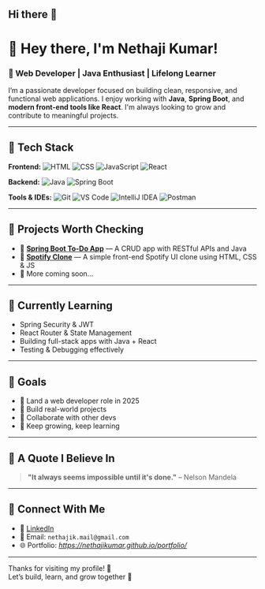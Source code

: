 ## Hi there 👋

# 👋 Hey there, I'm Nethaji Kumar!

### 🚀 Web Developer | Java Enthusiast | Lifelong Learner

I’m a passionate developer focused on building clean, responsive, and functional web applications. I enjoy working with **Java**, **Spring Boot**, and **modern front-end tools like React**. I'm always looking to grow and contribute to meaningful projects.

---

## 🧰 Tech Stack

**Frontend:**
![HTML](https://img.shields.io/badge/HTML5-E34F26?style=for-the-badge&logo=html5&logoColor=white)
![CSS](https://img.shields.io/badge/CSS3-1572B6?style=for-the-badge&logo=css3&logoColor=white)
![JavaScript](https://img.shields.io/badge/JavaScript-F7DF1E?style=for-the-badge&logo=javascript&logoColor=black)
![React](https://img.shields.io/badge/React-20232A?style=for-the-badge&logo=react&logoColor=61DAFB)

**Backend:**
![Java](https://img.shields.io/badge/Java-007396?style=for-the-badge&logo=java&logoColor=white)
![Spring Boot](https://img.shields.io/badge/Spring_Boot-6DB33F?style=for-the-badge&logo=spring-boot&logoColor=white)

**Tools & IDEs:**
![Git](https://img.shields.io/badge/Git-F05032?style=for-the-badge&logo=git&logoColor=white)
![VS Code](https://img.shields.io/badge/VS_Code-007ACC?style=for-the-badge&logo=visual-studio-code&logoColor=white)
![IntelliJ IDEA](https://img.shields.io/badge/IntelliJ_IDEA-000000?style=for-the-badge&logo=intellij-idea&logoColor=white)
![Postman](https://img.shields.io/badge/Postman-FF6C37?style=for-the-badge&logo=postman&logoColor=white)

---

## 📌 Projects Worth Checking

- 🎯 **[Spring Boot To-Do App](https://github.com/Nethajikumar/springboot-todo-crud)** — A CRUD app with RESTful APIs and Java
- 🎵 **[Spotify Clone](https://github.com/Nethajikumar/spotify-clone)** — A simple front-end Spotify UI clone using HTML, CSS & JS
- 🧪 More coming soon...

---

## 🌱 Currently Learning

- Spring Security & JWT
- React Router & State Management
- Building full-stack apps with Java + React
- Testing & Debugging effectively

---

## 🎯 Goals

- 🔹 Land a web developer role in 2025
- 🔹 Build real-world projects
- 🔹 Collaborate with other devs
- 🔹 Keep growing, keep learning

---

## 💬 A Quote I Believe In

> **"It always seems impossible until it's done."** – Nelson Mandela

---

## 🤝 Connect With Me

- 🔗 [LinkedIn](https://www.linkedin.com/in/nethaji7) 
- 📧 Email: `nethajik.mail@gmail.com`
- 🌐 Portfolio: *https://nethajikumar.github.io/portfolio/*

---

Thanks for visiting my profile! 🙌  
Let’s build, learn, and grow together 🚀



